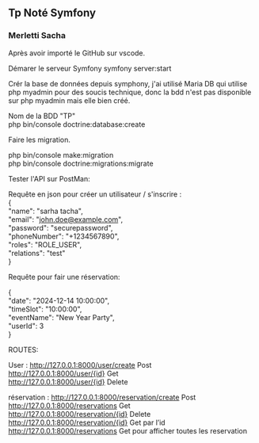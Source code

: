 ## Tp Noté Symfony
### Merletti Sacha  


Après avoir importé le GitHub sur vscode.

Démarer le serveur Symfony
symfony server:start

Crér la base de données depuis symphony, j'ai utilisé Maria DB qui utilise php myadmin pour des soucis technique, donc la bdd n'est pas disponible sur php myadmin mais elle bien créé.

Nom de la BDD "TP" </br>
php bin/console doctrine:database:create 

Faire les migration.

php bin/console make:migration </br>
php bin/console doctrine:migrations:migrate </br>

Tester l'API sur PostMan:</br>


Requête en json pour créer un utilisateur / s'inscrire : </br>
{ </br>
  "name": "sarha tacha",</br>
  "email": "john.doe@example.com", </br>
  "password": "securepassword", </br>
  "phoneNumber": "+1234567890",</br>
  "roles": "ROLE_USER", </br>
  "relations": "test" </br>
}

Requête pour fair une réservation: </br>

{  </br>
"date": "2024-12-14 10:00:00", </br>
 "timeSlot": "10:00:00", </br>
"eventName": "New Year Party",</br>
 "userId": 3 </br>
 }

ROUTES:

User : 
http://127.0.0.1:8000/user/create Post </br>
http://127.0.0.1:8000/user/{id}    Get </br>
http://127.0.0.1:8000/user/{id}  Delete </br>

réservation : 
http://127.0.0.1:8000/reservation/create  Post </br>
http://127.0.0.1:8000/reservations  Get </br>
http://127.0.0.1:8000/reservation/{id} Delete </br>
http://127.0.0.1:8000/reservation/{id} Get par l’id </br>
http://127.0.0.1:8000/reservations   Get pour afficher toutes les reservation </br>







